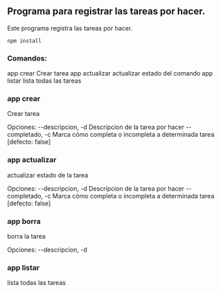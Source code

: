 ## Programa para registrar las tareas por hacer.

Este programa registra las tareas por hacer.

```
npm install
```

### Comandos:
  app crear       Crear tarea
  app actualizar  actualizar estado del comando
  app listar      lista todas las tareas


### app crear

Crear tarea 

Opciones:
  --descripcion, -d  Descripcion de la tarea por hacer
  --completado, -c   Marca cómo completa o incompleta a determinada tarea
                                                                [defecto: false]


### app actualizar

actualizar estado de la tarea

Opciones:
  --descripcion, -d  Descripcion de la tarea por hacer
  --completado, -c   Marca cómo completa o incompleta a determinada tarea
                                                                [defecto: false]

### app borra
borra la tarea

Opciones:
  --descripcion, -d


### app listar
lista todas las tareas
